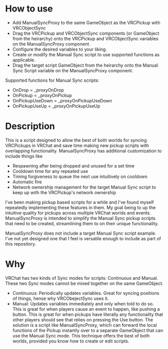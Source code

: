 # How to use
- Add ManualSyncProxy to the same GameObject as the VRCPickup with VRCObjectSync
- Drag the VRCPickup and VRCObjectSync components (or GameObject from the heirarchy) onto the VRCPickup and VRCObjectSync variables on the ManualSyncProxy component.
- Configure the desired variables to your liking.
- Create or modify the Manual Sync script to use supported functions as applicable.
- Drag the target script GameObject from the heirarchy onto the Manual Sync Script variable on the ManualSyncProxy component.

Supported functions for Manual Sync scripts:
- OnDrop = _proxyOnDrop
- OnPickup = _proxyOnPickup
- OnPickupUseDown = _proxyOnPickupUseDown
- OnPickupUseUp = _proxyOnPickupUseUp

# Description
This is a script designed to allow the best of both worlds for syncing VRCPickups in VRChat and save time making new pickup scripts with overlapping functionality. ManualSyncProxy has additional customization to include things like 
- Respawning after being dropped and unused for a set time
- Cooldown time for any repeated use
- Timing forgiveness to queue the next use intuitively on cooldown
- Automatic fire
- Network ownership management for the target Manual Sync script to keep up with the VRCPickup's network ownership

I've been making pickup based scripts for a while and I've found myself repeatedly implementing these features in them. My goal being to up the intuitive quality for pickups across multiple VRChat worlds and events. ManualSyncProxy is intended to simplify the Manual Sync pickup scripts that need to be created, streamlining them to on their unique functionality.

ManualSyncProxy does not include a target Manual Sync script example. I've not yet designed one that I feel is versatile enough to include as part of this repository.

# Why
VRChat has two kinds of Sync modes for scripts: Continuous and Manual. These two Sync modes cannot be mixed together on the same GameObject.
- Continuous: Periodically updates variables. Great for syncing positions of things, hense why VRCObejectSync uses it.
- Manual: Updates variables immediately and only when told to do so. This is great for when players cause an event to happen, like pushing a button. This is great for when pickups have literally any functionality that other players should see that relies on pressing the Use button.
The solution is a script like ManualSyncProxy, which can forward the local functions of the Pickup instantly over to a separate GameObject that can use the Manual Sync mode. This technique offers the best of both worlds, provided you know how to create or edit scripts.
